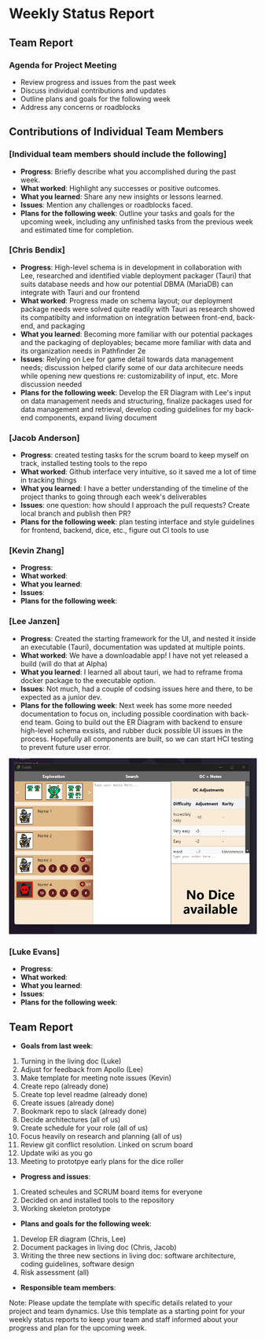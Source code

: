 # Weekly Status Report

## Team Report

### Agenda for Project Meeting

- Review progress and issues from the past week
- Discuss individual contributions and updates
- Outline plans and goals for the following week
- Address any concerns or roadblocks

## Contributions of Individual Team Members

### [Individual team members should include the following]

- **Progress**: Briefly describe what you accomplished during the past week.
- **What worked**: Highlight any successes or positive outcomes.
- **What you learned**: Share any new insights or lessons learned.
- **Issues**: Mention any challenges or roadblocks faced.
- **Plans for the following week**: Outline your tasks and goals for the upcoming week, including any unfinished tasks from the previous week and estimated time for completion.

### [Chris Bendix]

- **Progress**: High-level schema is in development in collaboration with Lee, researched and identified viable deployment packager (Tauri) that suits database needs and how our potential DBMA (MariaDB) can integrate with Tauri and our frontend 
- **What worked**: Progress made on schema layout; our deployment package needs were solved quite readily with Tauri as research showed its compatibilty and information on integration between front-end, back-end, and packaging
- **What you learned**: Becoming more familiar with our potential packages and the packaging of deployables; became more familiar with data and its organization needs in Pathfinder 2e
- **Issues**: Relying on Lee for game detail towards data management needs; discussion helped clarify some of our data architecure needs while opening new questions re: customizability of input, etc. More discussion needed
- **Plans for the following week**: Develop the ER Diagram with Lee's input on data management needs and structuring, finalize packages used for data management and retrieval, develop coding guidelines for my back-end components, expand living document

### [Jacob Anderson]

- **Progress**: created testing tasks for the scrum board to keep myself on track, installed testing tools to the repo
- **What worked**: Github interface very intuitive, so it saved me a lot of time in tracking things
- **What you learned**: I have a better understanding of the timeline of the project thanks to going through each week's deliverables
- **Issues**: one question: how should I approach the pull requests? Create local branch and publish then PR?
- **Plans for the following week**: plan testing interface and style guidelines for frontend, backend, dice, etc., figure out CI tools to use

### [Kevin Zhang]

- **Progress**:
- **What worked**:
- **What you learned**:
- **Issues**:
- **Plans for the following week**:

### [Lee Janzen]

- **Progress**: Created the starting framework for the UI, and nested it inside an executable (Tauri), documentation was updated at multiple points.
- **What worked**: We have a downloadable app! I have not yet released a build (will do that at Alpha)
- **What you learned**: I learned all about tauri, we had to reframe froma  docker package to the executable option.
- **Issues**: Not much, had a couple of codsing issues here and there, to be expected as a junior dev.
- **Plans for the following week**: Next week has some more needed documentation to focus on, including possible coordination with back-end team. Going to build out the ER Diagram with backend to ensure high-level schema exsists, and rubber duck possible UI issues in the process. Hopefully all components are built, so we can start HCI testing to prevent future user error.

![Screenshot](../assets/pathkitexe.png)

### [Luke Evans]

- **Progress**:
- **What worked**:
- **What you learned**:
- **Issues**:
- **Plans for the following week**:

## Team Report

- **Goals from last week**:
1. Turning in the living doc (Luke)
2. Adjust for feedback from Apollo (Lee)
3. Make template for meeting note issues (Kevin)
4. Create repo (already done)
5. Create top level readme (already done)
6. Create issues (already done)
7. Bookmark repo to slack (already done)
8. Decide architectures (all of us)
9. Create schedule for your role (all of us)
10. Focus heavily on research and planning (all of us)
11. Review git conflict resolution. Linked on scrum board
12. Update wiki as you go
13. Meeting to prototpye early plans for the dice roller
- **Progress and issues**:
1. Created scheules and SCRUM board items for everyone
2. Decided on and installed tools to the repository
3. Working skeleton prototype
- **Plans and goals for the following week**:
1. Develop ER diagram (Chris, Lee)
2. Document packages in living doc (Chris, Jacob)
3. Writing the three new sections in living doc: software architecture, coding guidelines, software design
4. Risk assessment (all)
- **Responsible team members**:

Note: Please update the template with specific details related to your project and team dynamics. Use this template as a starting point for your weekly status reports to keep your team and staff informed about your progress and plan for the upcoming week.
